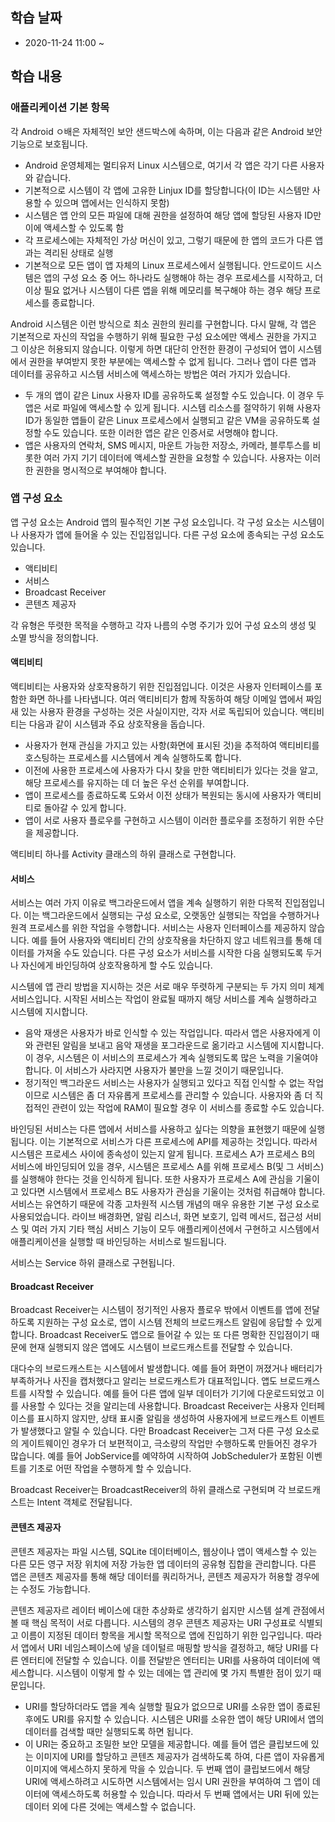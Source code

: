 ## 학습 날짜

* 2020-11-24 11:00 ~ 

## 학습 내용

### 애플리케이션 기본 항목

각 Android ㅇ배은 자체적인 보안 샌드박스에 속하며, 이는 다음과 같은 Android 보안 기능으로 보호됩니다.
- Android 운영체제는 멀티유저 Linux 시스템으로, 여기서 각 앱은 각기 다른 사용자와 같습니다.
- 기본적으로 시스템이 각 앱에 고유한 Linjux ID를 할당합니다(이 ID는 시스템만 사용할 수 있으며 앱에서는 인식하지 못함)
- 시스템은 앱 안의 모든 파일에 대해 권한을 설정하여 해당 앱에 할당된 사용자 ID만 이에 액세스할 수 있도록 함
- 각 프로세스에는 자체적인 가상 머신이 있고, 그렇기 때문에 한 앱의 코드가 다른 앱과는 격리된 상태로 실행
- 기본적으로 모든 앱이 앱 자체의 Linux 프로세스에서 실행됩니다. 안드로이드 시스템은 앱의 구성 요소 중 어느 하나라도 실행해야 하는 경우 프로세스를 시작하고, 더 이상 필요 없거나 시스템이 다른 앱을 위해 메모리를 복구해야 하는 경우 해당 프로세스를 종료합니다.

Android 시스템은 이런 방식으로 최소 권한의 원리를 구현합니다. 다시 말해, 각 앱은 기본적으로 자신의 작업을 수행하기 위해 필요한 구성 요소에만 액세스 권한을 가지고 그 이상은 허용되지 않습니다. 이렇게 하면 대단히 안전한 환경이 구성되어 앱이 시스템에서 권한을 부여받지 못한 부분에는 액세스할 수 없게 됩니다. 그러나 앱이 다른 앱과 데이터를 공유하고 시스템 서비스에 액세스하는 방법은 여러 가지가 있습니다.

- 두 개의 앱이 같은 Linux 사용자 ID를 공유하도록 설정할 수도 있습니다. 이 경우 두 앱은 서로 파일에 액세스할 수 있게 됩니다. 시스템 리소스를 절약하기 위해 사용자 ID가 동일한 앱들이 같은 Linux 프로세스에서 실행되고 같은 VM을 공유하도록 설정할 수도 있습니다. 또한 이러한 앱은 같은 인증서로 서명해야 합니다.
- 앱은 사용자의 연락처, SMS 메시지, 마운트 가능한 저장소, 카메라, 블루투스를 비롯한 여러 가지 기기 데이터에 액세스할 권한을 요청할 수 있습니다. 사용자는 이러한 권한을 명시적으로 부여해야 합니다.

### 앱 구성 요소

앱 구성 요소는 Android 앱의 필수적인 기본 구성 요소입니다. 각 구성 요소는 시스템이나 사용자가 앱에 들어올 수 있는 진입점입니다. 다른 구성 요소에 종속되는 구성 요소도 있습니다.

- 액티비티
- 서비스
- Broadcast Receiver
- 콘텐츠 제공자

각 유형은 뚜렷한 목적을 수행하고 각자 나름의 수명 주기가 있어 구성 요소의 생성 및 소멸 방식을 정의합니다.

#### 액티비티

액티비티는 사용자와 상호작용하기 위한 진입점입니다. 이것은 사용자 인터페이스를 포함한 화면 하나를 나타냅니다. 여러 액티비티가 함께 작동하여 해당 이메일 앱에서 짜임새 있는 사용자 환경을 구성하는 것은 사실이지만, 각자 서로 독립되어 있습니다. 액티비티는 다음과 같이 시스템과 주요 상호작용을 돕습니다.
- 사용자가 현재 관심을 가지고 있는 사항(화면에 표시된 것)을 추적하여 액티비티를 호스팅하는 프로세스를 시스템에서 계속 실행하도록 합니다.
- 이전에 사용한 프로세스에 사용자가 다시 찾을 만한 액티비티가 있다는 것을 알고, 해당 프로세스를 유지하는 데 더 높은 우선 순위를 부여합니다.
- 앱이 프로세스를 종료하도록 도와서 이전 상태가 복원되는 동시에 사용자가 액티비티로 돌아갈 수 있게 합니다.
- 앱이 서로 사용자 플로우를 구현하고 시스템이 이러한 플로우를 조정하기 위한 수단을 제공합니다.

액티비티 하나를 Activity 클래스의 하위 클래스로 구현합니다.

#### 서비스

서비스는 여러 가지 이유로 백그라운드에서 앱을 계속 실행하기 위한 다목적 진입점입니다. 이는 백그라운드에서 실행되는 구성 요소로, 오랫동안 실행되는 작업을 수행하거나 원격 프로세스를 위한 작업을 수행합니다. 서비스는 사용자 인터페이스를 제공하지 않습니다. 예를 들어 사용자와 액티비티 간의 상호작용을 차단하지 않고 네트워크를 통해 데이터를 가져올 수도 있습니다. 다른 구성 요소가 서비스를 시작한 다음 실행되도록 두거나 자신에게 바인딩하여 상호작용하게 할 수도 있습니다.

시스템에 앱 관리 방법을 지시하는 것은 서로 매우 뚜렷하게 구분되는 두 가지 의미 체계 서비스입니다. 시작된 서비스는 작업이 완료될 때까지 해당 서비스를 계속 실행하라고 시스템에 지시합니다.

- 음악 재생은 사용자가 바로 인식할 수 있는 작업입니다. 따라서 앱은 사용자에게 이와 관련된 알림을 보내고 음악 재생을 포그라운드로 옮기라고 시스템에 지시합니다. 이 경우, 시스템은 이 서비스의 프로세스가 계속 실행되도록 많은 노력을 기울여야 합니다. 이 서비스가 사라지면 사용자가 불만을 느낄 것이기 때문입니다.
- 정기적인 백그라운드 서비스는 사용자가 실행되고 있다고 직접 인식할 수 없는 작업이므로 시스템은 좀 더 자유롭게 프로세스를 관리할 수 있습니다. 사용자와 좀 더 직접적인 관련이 있는 작업에 RAM이 필요할 경우 이 서비스를 종료할 수도 있습니다.

바인딩된 서비스는 다른 앱에서 서비스를 사용하고 싶다는 의향을 표현했기 때문에 실행됩니다. 이는 기본적으로 서비스가 다른 프로세스에 API를 제공하는 것입니다. 따라서 시스템은 프로세스 사이에 종속성이 있는지 알게 됩니다. 프로세스 A가 프로세스 B의 서비스에 바인딩되어 있을 경우, 시스템은 프로세스 A를 위해 프로세스 B(및 그 서비스)를 실행해야 한다는 것을 인식하게 됩니다. 또한 사용자가 프로세스 A에 관심을 기울이고 있다면 시스템에서 프로세스 B도 사용자가 관심을 기울이는 것처럼 취급해야 합니다. 서비스는 유연하기 때문에 각종 고차원적 시스템 개념의 매우 유용한 기본 구성 요소로 사용되었습니다. 라이브 배경화면, 알림 리스너, 화면 보호기, 입력 메서드, 접근성 서비스 및 여러 가지 기타 핵심 서비스 기능이 모두 애플리케이션에서 구현하고 시스템에서 애플리케이션을 실행할 때 바인딩하는 서비스로 빌드됩니다.

서비스는 Service 하위 클래스로 구현됩니다.

#### Broadcast Receiver

Broadcast Receiver는 시스템이 정기적인 사용자 플로우 밖에서 이벤트를 앱에 전달하도록 지원하는 구성 요소로, 앱이 시스템 전체의 브로드캐스트 알림에 응답할 수 있게 합니다. Broadcast Receiver도 앱으로 들어갈 수 있는 또 다른 명확한 진입점이기 때문에 현재 실행되지 않은 앱에도 시스템이 브로드캐스트를 전달할 수 있습니다.

대다수의 브로드캐스트는 시스템에서 발생합니다. 예를 들어 화면이 꺼졌거나 배터리가 부족하거나 사진을 캡처했다고 알리는 브로드캐스트가 대표적입니다. 앱도 브로드캐스트를 시작할 수 있습니다. 예를 들어 다른 앱에 일부 데이터가 기기에 다운로드되었고 이를 사용할 수 있다는 것을 알리는데 사용합니다. Broadcast Receiver는 사용자 인터페이스를 표시하지 않지만, 상태 표시줄 알림을 생성하여 사용자에게 브로드캐스트 이벤트가 발생했다고 알릴 수 있습니다. 다만 Broadcast Receiver는 그저 다른 구성 요소로의 게이트웨이인 경우가 더 보편적이고, 극소량의 작업만 수행하도록 만들어진 경우가 많습니다. 예를 들어 JobService를 예약하여 시작하여 JobScheduler가 포함된 이벤트를 기초로 어떤 작업을 수행하게 할 수 있습니다.

Broadcast Receiver는 BroadcastReceiver의 하위 클래스로 구현되며 각 브로드캐스트는 Intent 객체로 전달됩니다.

#### 콘텐츠 제공자

콘텐츠 제공자는 파일 시스템, SQLite 데이터베이스, 웹상이나 앱이 액세스할 수 있는 다른 모든 영구 저장 위치에 저장 가능한 앱 데이터의 공유형 집합을 관리합니다. 다른 앱은 콘텐츠 제공자를 통해 해당 데이터를 쿼리하거나, 콘텐츠 제공자가 허용할 경우에는 수정도 가능합니다.

콘텐츠 제공자르 레이터 베이스에 대한 추상화로 생각하기 쉽지만 시스템 설계 관점에서 볼 때 핵심 목적이 서로 다릅니다. 시스템의 경우 콘텐츠 제공자는 URI 구성표로 식별되고 이름이 지정된 데이터 항목을 게시할 목적으로 앱에 진입하기 위한 입구입니다. 따라서 앱에서 URI 네임스페이스에 넣을 데이털르 매핑할 방식을 결정하고, 해당 URI를 다른 엔터티에 전달할 수 있습니다. 이를 전달받은 엔터티는 URI를 사용하여 데이터에 액세스합니다. 시스템이 이렇게 할 수 있는 데에는 앱 관리에 몇 가지 특별한 점이 있기 때문입니다.
- URI를 할당하더라도 앱을 계속 실행할 필요가 없으므로 URI를 소유한 앱이 종료된 후에도 URI를 유지할 수 있습니다. 시스템은 URI를 소유한 앱이 해당 URI에서 앱의 데이터를 검색할 때만 실행되도록 하면 됩니다.
- 이 URI는 중요하고 조밀한 보안 모델을 제공합니다. 예를 들어 앱은 클립보드에 있는 이미지에 URI를 할당하고 콘텐츠 제공자가 검색하도록 하여, 다른 앱이 자유롭게 이미지에 액세스하지 못하게 막을 수 있습니다. 두 번째 앱이 클립보드에서 해당 URI에 액세스하려고 시도하면 시스템에서는 임시 URI 권한을 부여하여 그 앱이 데이터에 액세스하도록 허용할 수 있습니다. 따라서 두 번째 앱에서는 URI 뒤에 있는 데이터 외에 다른 것에는 액세스할 수 없습니다.